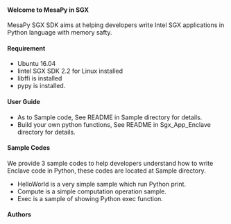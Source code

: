 #### Welcome to MesaPy in SGX

MesaPy SGX SDK aims at helping developers write Intel SGX applications in Python language with memory safty.

#### Requirement
* Ubuntu 16.04
* Iintel SGX SDK 2.2 for Linux installed
* libffi is installed
* pypy is installed.

#### User Guide
* As to Sample code, See README in Sample directory for details.
* Build your own python functions, See README in Sgx_App_Enclave directory for details.
#### Sample Codes
We provide 3 sample codes to help developers understand how to write Enclave code in Python, these codes are located at Sample directory.
* HelloWorld is a very simple sample which run Python print.
* Compute is a simple computation operation sample.
* Exec is a sample of showing Python exec function.

#### Authors


